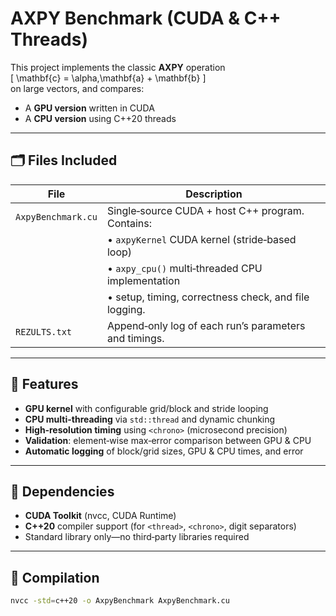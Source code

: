 # AXPY Benchmark (CUDA & C++ Threads)

This project implements the classic **AXPY** operation  
\[
  \mathbf{c} = \alpha\,\mathbf{a} + \mathbf{b}
\]  
on large vectors, and compares:

- A **GPU version** written in CUDA  
- A **CPU version** using C++20 threads

---

## 🗂 Files Included

| File                   | Description                                                             |
|------------------------|-------------------------------------------------------------------------|
| `AxpyBenchmark.cu`     | Single‐source CUDA + host C++ program. Contains:                        |
|                        | • `axpyKernel` CUDA kernel (stride‐based loop)                         |
|                        | • `axpy_cpu()` multi‐threaded CPU implementation                        |
|                        | • setup, timing, correctness check, and file logging.                  |
| `REZULTS.txt`          | Append‐only log of each run’s parameters and timings.                   |

---

## 🔐 Features

- **GPU kernel** with configurable grid/block and stride looping  
- **CPU multi-threading** via `std::thread` and dynamic chunking  
- **High‐resolution timing** using `<chrono>` (microsecond precision)  
- **Validation**: element‐wise max‐error comparison between GPU & CPU  
- **Automatic logging** of block/grid sizes, GPU & CPU times, and error

---

## 🧱 Dependencies

- **CUDA Toolkit** (nvcc, CUDA Runtime)  
- **C++20** compiler support (for `<thread>`, `<chrono>`, digit separators)  
- Standard library only—no third‐party libraries required

---

## 🧪 Compilation

```bash
nvcc -std=c++20 -o AxpyBenchmark AxpyBenchmark.cu
